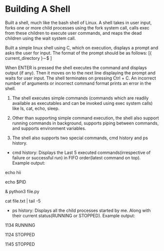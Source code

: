# Building A Shell
Built a shell, much like the bash shell of Linux. A shell takes in user input, forks one or more
child processes using the fork system call, calls exec from these children to execute user commands, and reaps the
dead children using the wait system call.

 Built a simple linux shell using C, which on execution, displays a prompt and asks the user
for input. The format of the prompt should be as follows:
[{ current_directory }∼$ ]

When ENTER is pressed the shell executes the command and displays output (if any). Then it moves on
to the next line displaying the prompt and waits for user input. The shell terminates on pressing Ctrl + C.
An incorrect number of arguments or incorrect command format prints an error in the shell. 

1. The shell executes simple commands (commands
which are readily available as executables and can be invoked using exec system calls) like ls, cat, echo, sleep.

2. Other than supporting simple command execution, the shell also support running commands in background,
supports piping between commands, and supports environment variables.

3. The shell also supports two special commands, cmd history and ps history.

- cmd history: Displays the Last 5 executed commands(irrespective of failure or successful run) in FIFO order(latest
command on top). Example output:

echo hii

echo $PID

& python3 file.py

cat file.txt | tail -5

- ps history: Displays all the child processes started by me. Along with their current status(RUNNING or STOPPED).
Example output:

1134 RUNNING

1124 STOPPED

1145 STOPPED
